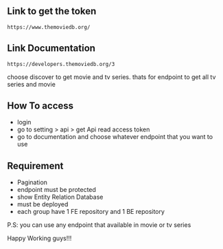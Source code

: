 ## Link to get the token

```shell
https://www.themoviedb.org/
```

## Link Documentation

```shell
https://developers.themoviedb.org/3
```

choose discover to get movie and tv series. thats for endpoint to get all tv series and movie

## How To access

- login
- go to setting > api > get Api read access token
- go to documentation and choose whatever endpoint that you want to use


## Requirement
- Pagination
- endpoint must be protected
- show Entity Relation Database
- must be deployed
- each group have 1 FE repository and 1 BE repository


P.S: you can use any endpoint that available in movie or tv series

Happy Working guys!!!
